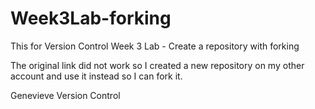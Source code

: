 # Week3Lab-forking

This for Version Control Week 3 Lab - Create a repository with forking

The original link did not work so I created a new repository on my other account and use it instead so I can fork it.

Genevieve
Version Control